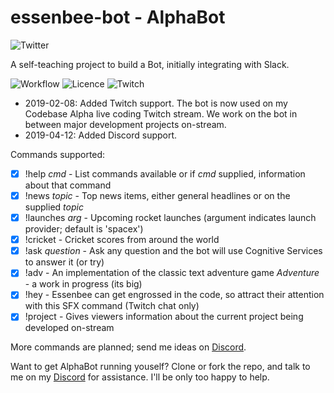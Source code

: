 # essenbee-bot - AlphaBot

![Twitter](https://img.shields.io/twitter/follow/codebasealpha.svg?style=social)

A self-teaching project to build a Bot, initially integrating with Slack.

![Workflow](https://github.com/essenbee/essenbee-bot/workflows/.NET%20Core/badge.svg)
![Licence](https://img.shields.io/github/license/essenbee/essenbee-bot)
![Twitch](https://img.shields.io/twitch/status/codebasealpha)

- 2019-02-08: Added Twitch support. The bot is now used on my Codebase Alpha live coding Twitch stream. We work on the bot in between major development projects on-stream.
- 2019-04-12: Added Discord support.

Commands supported:

- [X] !help _cmd_      - List commands available or if _cmd_ supplied, information about that command
- [X] !news _topic_    - Top news items, either general headlines or on the supplied _topic_
- [X] !launches _arg_  - Upcoming rocket launches (argument indicates launch provider; default is 'spacex')
- [X] !cricket         - Cricket scores from around the world
- [X] !ask _question_  - Ask any question and the bot will use Cognitive Services to answer it (or try)
- [X] !adv             - An implementation of the classic text adventure game _Adventure_ - a work in progress (its big)
- [X] !hey             - Essenbee can get engrossed in the code, so attract their attention with this SFX command (Twitch chat only)
- [X] !project         - Gives viewers information about the current project being developed on-stream
  
More commands are planned; send me ideas on [Discord](https://discord.gg/Rz8r93q).

Want to get AlphaBot running youself? Clone or fork the repo, and talk to me on my [Discord](https://discord.gg/Rz8r93q) for assistance. I'll be only too happy to help.

